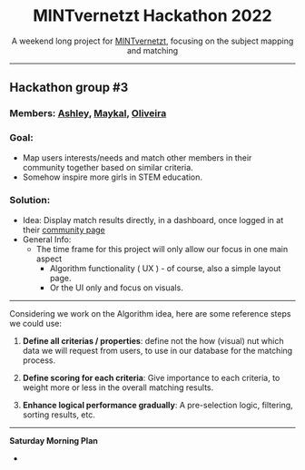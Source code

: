 <h1 align="center">MINTvernetzt Hackathon 2022</h1>
<p align="center">
A weekend long project for <a href="https://mint-vernetzt.de/" target="_blank">MINTvernetzt</a>, focusing on the subject mapping and matching</a>
</p>

---
## Hackathon group #3

### Members: [Ashley](https://github.com/heyitsashleyhere), [Maykal](https://github.com/maykaltenev), [Oliveira](https://github.com/OliveiraDCI)

### Goal: 
- Map users interests/needs and match other members in their community together based on similar criteria. 
- Somehow inspire more girls in STEM education.

### Solution: 

- Idea: Display match results directly, in a dashboard, once logged in at their [community page](https://community.mint-vernetzt.de/explore)
- General Info:
  - The time frame for this project will only allow our focus in one main aspect
    - Algorithm functionality ( UX ) - of course, also a simple layout page.
    - Or the UI only and focus on visuals.

---

Considering we work on the Algorithm idea, here are some reference steps we could use:

1. **Define all criterias / properties**: define not the how (visual) nut which data we will request from users, to use in our database for the matching process.

2. **Define scoring for each criteria**: Give importance to each criteria, to weight more or less in the overall matching results.

3. **Enhance logical performance gradually**: A pre-selection logic, filtering, sorting results, etc.

---

**Saturday Morning Plan**

- 
